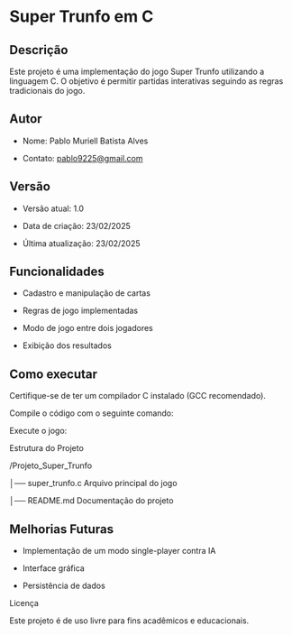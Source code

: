 # Super Trunfo em C

## Descrição

Este projeto é uma implementação do jogo Super Trunfo utilizando a linguagem C. O objetivo é permitir partidas interativas seguindo as regras tradicionais do jogo.

## Autor

* Nome: Pablo Muriell Batista Alves

* Contato: pablo9225@gmail.com

## Versão

* Versão atual: 1.0

* Data de criação: 23/02/2025

* Última atualização: 23/02/2025

## Funcionalidades

* Cadastro e manipulação de cartas

* Regras de jogo implementadas

* Modo de jogo entre dois jogadores

* Exibição dos resultados

## Como executar

Certifique-se de ter um compilador C instalado (GCC recomendado).

Compile o código com o seguinte comando:



Execute o jogo:



Estrutura do Projeto

/Projeto_Super_Trunfo

│── super_trunfo.c  Arquivo principal do jogo

│── README.md Documentação do projeto

## Melhorias Futuras

* Implementação de um modo single-player contra IA

* Interface gráfica

* Persistência de dados

Licença

Este projeto é de uso livre para fins acadêmicos e educacionais.
